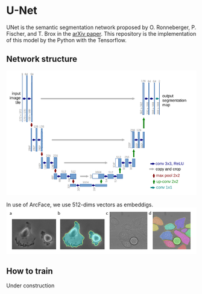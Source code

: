 # U-Net

UNet is the semantic segmentation network proposed by O. Ronneberger, P. Fischer, and T. Brox in the [arXiv paper](https://arxiv.org/abs/1505.04597). This repository is the implementation of this model by the Python with the Tensorflow.

## Network structure

![Network structure](https://github.com/Hayashi-Yudai/ML_models/blob/master/Images/UNet_network.png)

In use of ArcFace, we use 512-dims vectors as embeddigs.
![Example](https://github.com/Hayashi-Yudai/ML_models/blob/master/Images/UNet_segmentation.png)

## How to train

Under construction
